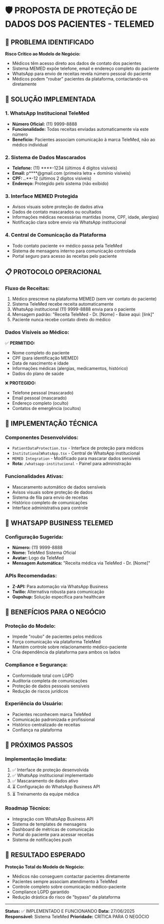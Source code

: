# 🛡️ PROPOSTA DE PROTEÇÃO DE DADOS DOS PACIENTES - TELEMED

## 🚨 PROBLEMA IDENTIFICADO

**Risco Crítico ao Modelo de Negócio:**
- Médicos têm acesso direto aos dados de contato dos pacientes
- Sistema MEMED expõe telefone, email e endereço completo do paciente
- WhatsApp para envio de receitas revela número pessoal do paciente
- Médicos podem "roubar" pacientes da plataforma, contactando-os diretamente

## 🎯 SOLUÇÃO IMPLEMENTADA

### 1. **WhatsApp Institucional TeleMed**
- **Número Oficial:** (11) 9999-8888
- **Funcionalidade:** Todas receitas enviadas automaticamente via este número
- **Benefício:** Pacientes associam comunicação à marca TeleMed, não ao médico individual

### 2. **Sistema de Dados Mascarados**
- **Telefone:** (11) ****-1234 (últimos 4 dígitos visíveis)
- **Email:** p****@gmail.com (primeira letra + domínio visíveis)
- **CPF:** ***.***.**-12 (últimos 2 dígitos visíveis)
- **Endereço:** Protegido pelo sistema (não exibido)

### 3. **Interface MEMED Protegida**
- Avisos visuais sobre proteção de dados ativa
- Dados de contato mascarados ou ocultados
- Informações médicas necessárias mantidas (nome, CPF, idade, alergias)
- Notificação clara sobre envio via WhatsApp institucional

### 4. **Central de Comunicação da Plataforma**
- Todo contato paciente ↔ médico passa pela TeleMed
- Sistema de mensagens interno para comunicação controlada
- Portal seguro para acesso às receitas pelo paciente

## 📋 PROTOCOLO OPERACIONAL

### **Fluxo de Receitas:**
1. Médico prescreve na plataforma MEMED (sem ver contato do paciente)
2. Sistema TeleMed recebe receita automaticamente
3. WhatsApp institucional (11) 9999-8888 envia para o paciente
4. Mensagem padrão: "Receita TeleMed - Dr. [Nome] - Baixe aqui: [link]"
5. Paciente nunca recebe contato direto do médico

### **Dados Visíveis ao Médico:**
✅ **PERMITIDO:**
- Nome completo do paciente
- CPF (para identificação MEMED)
- Data de nascimento e idade
- Informações médicas (alergias, medicamentos, histórico)
- Dados do plano de saúde

❌ **PROTEGIDO:**
- Telefone pessoal (mascarado)
- Email pessoal (mascarado)
- Endereço completo (oculto)
- Contatos de emergência (ocultos)

## 🔐 IMPLEMENTAÇÃO TÉCNICA

### **Componentes Desenvolvidos:**
- `PatientDataProtection.tsx` - Interface de proteção para médicos
- `InstitutionalWhatsApp.tsx` - Central de WhatsApp institucional
- `MEMED Integration` - Modificado para mascarar dados sensíveis
- **Rota:** `/whatsapp-institucional` - Painel para administração

### **Funcionalidades Ativas:**
- Mascaramento automático de dados sensíveis
- Avisos visuais sobre proteção de dados
- Sistema de fila para envio de receitas
- Histórico completo de comunicações
- Interface administrativa para controle

## 📱 WHATSAPP BUSINESS TELEMED

### **Configuração Sugerida:**
- **Número:** (11) 9999-8888
- **Nome:** TeleMed Sistema Oficial
- **Avatar:** Logo da TeleMed
- **Mensagem Automática:** "Receita médica via TeleMed - Dr. [Nome]"

### **APIs Recomendadas:**
- **Z-API:** Para automação via WhatsApp Business
- **Twilio:** Alternativa robusta para comunicação
- **Gupshup:** Solução específica para healthcare

## 🏥 BENEFÍCIOS PARA O NEGÓCIO

### **Proteção do Modelo:**
- Impede "roubo" de pacientes pelos médicos
- Força comunicação via plataforma TeleMed
- Mantém controle sobre relacionamento médico-paciente
- Cria dependência da plataforma para ambos os lados

### **Compliance e Segurança:**
- Conformidade total com LGPD
- Auditoria completa de comunicações
- Proteção de dados pessoais sensíveis
- Redução de riscos jurídicos

### **Experiência do Usuário:**
- Pacientes reconhecem marca TeleMed
- Comunicação padronizada e profissional
- Histórico centralizado de receitas
- Confiança na plataforma

## 🚀 PRÓXIMOS PASSOS

### **Implementação Imediata:**
1. ✅ Interface de proteção desenvolvida
2. ✅ WhatsApp institucional implementado
3. ✅ Mascaramento de dados ativo
4. ⏳ Configuração do WhatsApp Business API
5. ⏳ Treinamento da equipe médica

### **Roadmap Técnico:**
- Integração com WhatsApp Business API
- Sistema de templates de mensagens
- Dashboard de métricas de comunicação
- Portal do paciente para acessar receitas
- Sistema de notificações push

## 🎯 RESULTADO ESPERADO

**Proteção Total do Modelo de Negócio:**
- Médicos não conseguem contactar pacientes diretamente
- Pacientes sempre associam atendimento à TeleMed
- Controle completo sobre comunicação médico-paciente
- Compliance LGPD garantido
- Redução drástica do risco de "bypass" da plataforma

---

**Status:** ✅ IMPLEMENTADO E FUNCIONANDO
**Data:** 27/06/2025
**Responsável:** Sistema TeleMed
**Prioridade:** CRÍTICA PARA O NEGÓCIO